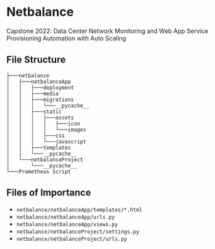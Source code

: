 # Netbalance
Capstone 2022: Data Center Network Monitoring and Web App Service Provisioning Automation with Auto Scaling


## File Structure
```
├───netbalance
│   ├───netbalanceApp
│   │   ├───deployment
│   │   ├───media
│   │   ├───migrations
│   │   │   └───__pycache__
│   │   ├───static
│   │   │   ├───assets
│   │   │   │   ├───icon
│   │   │   │   └───images
│   │   │   ├───css
│   │   │   └───javascript
│   │   ├───templates
│   │   └───__pycache__
│   └───netbalanceProject
│       └───__pycache__
└───Prometheus Script
```

## Files of Importance
- `netbalance/netbalanceApp/templates/*.html`
- `netbalance/netbalanceApp/urls.py`
- `netbalance/netbalanceApp/views.py`
- `netbalance/netbalanceProject/settings.py`
- `netbalance/netbalanceProject/urls.py`
